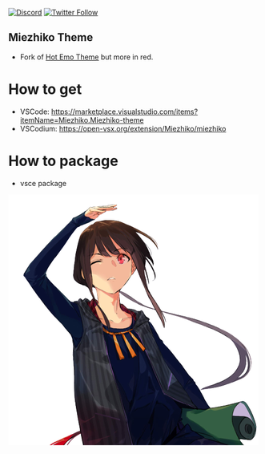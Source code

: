 [![Discord](https://img.shields.io/discord/611822838831251466?label=Discord&color=pink)](https://discord.gg/GdzjVvD)
[![Twitter Follow](https://img.shields.io/twitter/follow/Miezhiko.svg?style=social)](https://twitter.com/Miezhiko)

## Miezhiko Theme

 - Fork of [Hot Emo Theme](https://github.com/Miezhiko/Miezhiko-theme) but more in red.

# How to get

 - VSCode: https://marketplace.visualstudio.com/items?itemName=Miezhiko.Miezhiko-theme
 - VSCodium: https://open-vsx.org/extension/Miezhiko/miezhiko

# How to package

 - vsce package

![alt text](https://github.com/Miezhiko/Miezhiko-theme/blob/mawa/Miezhiko.png?raw=true)

